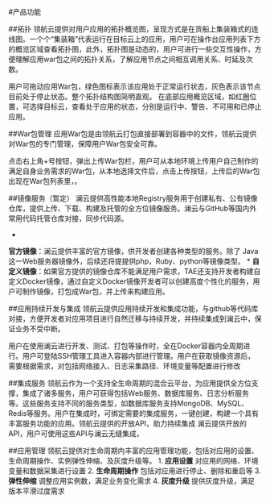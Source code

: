 #产品功能

##拓扑
领航云提供对用户应用的拓扑概览图，呈现方式是在货船上集装箱式的连线图。一个个“集装箱”代表运行在目标云上的应用，用户可在操作台应用列表下方的概览区域查看拓扑图，此外，拓扑图是动态的，用户可进行一些交互性操作，方便理解应用war包之间的拓扑关系，了解应用节点之间相互调用关系、时延及次数。


用户可拖动应用War包，绿色图标表示该应用处于正常运行状态，灰色表示该节点目前处于停止状态。整个拓扑结构图简明直观。
在底部应用概览区域，如红圈位置，可选择目标云，查看处于应用的状态，分别是运行中、警告、不可用和已停止应用。

##War包管理
应用War包是由领航云打包直接部署到容器中的文件，领航云提供对War包的专门管理，保障用户War包安全可靠。

点击右上角+号按钮，弹出上传War包栏，用户可从本地环境上传用户自己制作的满足自身业务需求的War包，从本地选择文件后，点击上传按钮，上传后的War包出现在War包列表里，。



##镜像服务（暂定）
澜云提供高性能本地Registry服务用于创建私有、公有镜像仓库，提供上传、下载、构建及托管的全方位镜像服务。澜云与GitHub等国内外常用代码托管仓库对接，同步代码源。

* 
**官方镜像**：澜云提供丰富的官方镜像，供开发者创建各种类型的服务。除了 Java这一Web服务器镜像外，后续还将提提供php，Ruby、python等镜像类型。
* 
**自定义镜像**：如果官方提供的镜像仓库不能满足用户需求，TAE还支持开发者构建自定义Docker镜像，通过自定义Docker镜像开发者可以创建高度个性化的服务，用户可制作镜像，打包成War包，并上传来构建应用。

##应用持续开发与集成
领航云提供应用持续开发和集成功能，与github等代码库对接，方便开发者对应用项目进行自然迁移与持续开发，并持续集成到澜云中，保证业务不受中断。


用户在使用澜云进行开发、测试、打包等操作时，全在Docker容器内全周期进行。用户可登陆SSH管理工具进入容器内部进行管理。用户在获取镜像资源后，需要根据需求，对包括网络接入、日志采集路径、环境变量等配置进行修改

##集成服务
领航云作为一个支持全生命周期的混合云平台，为应用提供全方位支撑，集成了诸多服务，用户可获得包括Ｗeb服务、数据库服务、日志分析服务等。这些服务支持不同的服务类型，如数据库服务支持MongoDB、MySQL、Redis等服务。用户在集成时，可绑定需要的集成服务，一键创建，构建一个具有丰富服务功能的应用。领航云提供的开放API，助力持续集成
澜云提供开放的API，用户可使用这些API与澜云无缝集成， 


##应用管理
领航云提供对生命周期内丰富的应用管理功能，包括对应用的设置、生命周期操作、实例弹性伸缩、及灰度升级等。
1. 
**应用设置**
对应用的网络、环境变量和数据采集进行设置
2. 
**生命周期操作**
包括对应用进行停止、删除和重启等
3. 
**弹性伸缩**
调整应用实例数，满足业务变化需求
4. 
**灰度升级**
提供灰度升级，满足版本平滑过度需求
